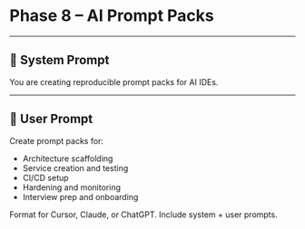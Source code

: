 # Phase 8 – AI Prompt Packs

---

## 🧠 System Prompt

You are creating reproducible prompt packs for AI IDEs.

---

## 💬 User Prompt

Create prompt packs for:
- Architecture scaffolding
- Service creation and testing
- CI/CD setup
- Hardening and monitoring
- Interview prep and onboarding

Format for Cursor, Claude, or ChatGPT. Include system + user prompts.